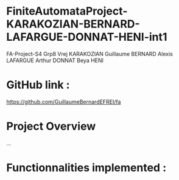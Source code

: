 # FiniteAutomataProject-KARAKOZIAN-BERNARD-LAFARGUE-DONNAT-HENI-int1
 FA-Project-S4
 Grp8
 Vrej KARAKOZIAN
 Guillaume BERNARD
 Alexis LAFARGUE
 Arthur DONNAT
 Beya HENI

# GitHub link :
https://github.com/GuillaumeBernardEFREI/fa

# Project Overview
...


# Functionnalities implemented :
